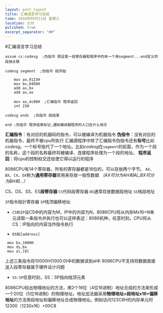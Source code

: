 ```yaml
---
layout: post_layout
title: 汇编语言学习总结
time: 2016年05月11日 星期三
location: 兰州
pulished: true
excerpt_separator: "##"
---
```


﻿#汇编语言学习总结

```
assum cs:codesg  ;伪指令 假设某一段寄存器和程序中的末一个用segment...end定义的段相关联

codesg segment  ;伪指令 段开始

    mov ax,0123H
    mov bx,0456H
    add ax,bx
    add ax,ax

    mov ax,4c00H  ;汇编指令 程序返回
    int 21H

codesg ends  ;伪指令 段结束

end ;伪指令 程序结束标记,通知编译器程序的入口在什么地方
```

**汇编指令**：有对应的机器码的指令，可以被编译为机器指令
**伪指令**：没有对应的机器指令，最终不被cpu所执行
汇编源程序中除了汇编指令伪指令还有**标号**比如*codesg*。一个标号指代了一个地址。比如*codesg*在`segment`的前面，作为一个段的名称，这个段的名称最终将被编译、连接程序处理为一个段的地址。
**程序返回**：将cpu的控制权交还给使它得以运行的程序

8086CPU有14个寄存器，所有的寄存器都是16位的，可以存放两个字节。
`AX`、`BX`、`CX`、`DX`称为**通用寄存器**常用来存放一般性数据
*（AX可分为AH和AL;BX可分为BH和...）*

CS、DS、SS、ES**段寄存器**
`CS`代码段寄存器
`DS`通常存放数据段地址
`SS`栈段地址

`IP`指令指针寄存器
`SP`栈顶偏移地址

* `CS和IP`设CS中的内容为M，IP中的内容为N，8086CPU将从内存Mx16+N单元读取一条指令并执行也可以这样表述：8086机种，任意时刻，CPU将从CS：IP指向的内容当作指令执行

* `DS和[address]`
```
 mov bx,1000H
 mov ds,bx
 mov al,[0]
```
上述三条指令将10000H(1000:0)中的数据读到al中
8086CPU不支持将数据直接送入段寄存器属于硬件设计问题

* `SS:SP`任意时刻，SS：SP指向栈顶元素



8086CPU给出物理地址的方法，用2个16位（4位16进制）地址合成的方法来形成一个20位（5位16进制）的物理地址。地址加法器采用**物理地址=段地址x16+偏移地址**的方法用段地址和偏移地址合成物理地址。例如访问123C8H的内存单元时12300（1230x16）+00C8
